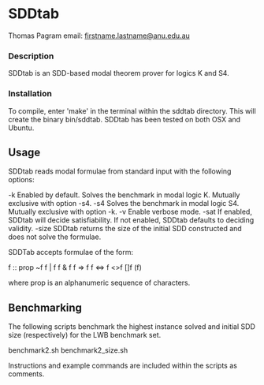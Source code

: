 # SDDtab 
Thomas Pagram
email: firstname.lastname@anu.edu.au

### Description

SDDtab is an SDD-based modal theorem prover for logics K and S4.

### Installation

To compile, enter 'make' in the terminal within the sddtab directory. This will create the binary bin/sddtab.
SDDtab has been tested on both OSX and Ubuntu.

## Usage

SDDtab reads modal formulae from standard input with the following options:

-k	Enabled by default. Solves the benchmark in modal logic K. Mutually exclusive with option -s4.
-s4	Solves the benchmark in modal logic S4. Mutually exclusive with option -k.
-v 	Enable verbose mode.
-sat 	If enabled, SDDtab will decide satisfiability. If not enabled, SDDtab defaults to deciding validity.
-size	SDDtab returns the size of the initial SDD constructed and does not solve the formulae.

SDDTab accepts formulae of the form:

f :: 	prop
	~f
	f | f
	f & f
	f => f
	f <=> f
	<>f
	[]f
	(f)

where prop is an alphanumeric sequence of characters.

## Benchmarking

The following scripts benchmark the highest instance solved and initial SDD size (respectively) for the LWB benchmark set.

benchmark2.sh
benchmark2_size.sh

Instructions and example commands are included within the scripts as comments.
